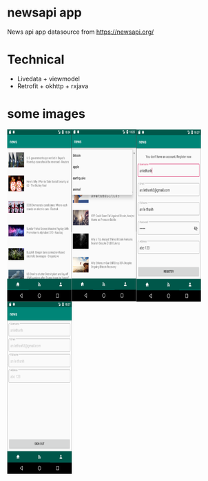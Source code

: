 # newsapi app
News api app 
datasource from https://newsapi.org/

# Technical
- Livedata + viewmodel
- Retrofit + okhttp + rxjava

# some images
<img align="left" width="150" height="400" src="https://github.com/anlethanh3/newsapi/blob/master/images/home.PNG">
<img align="left" width="150" height="400" src="https://github.com/anlethanh3/newsapi/blob/master/images/feeds.PNG">
<img align="left" width="150" height="400" src="https://github.com/anlethanh3/newsapi/blob/master/images/register.PNG">
<img align="left" width="150" height="400" src="https://github.com/anlethanh3/newsapi/blob/master/images/signout.PNG">
